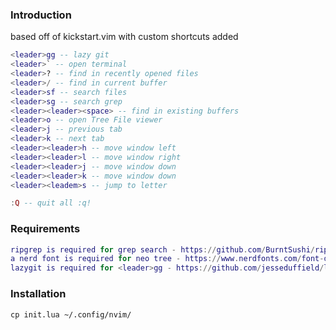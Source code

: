 ### Introduction

based off of kickstart.vim with custom shortcuts added

```lua
<leader>gg -- lazy git
<leader>` -- open terminal
<leader>? -- find in recently opened files
<leader>/ -- find in current buffer
<leader>sf -- search files
<leader>sg -- search grep
<leader><leader><space> -- find in existing buffers
<leader>o -- open Tree File viewer
<leader>j -- previous tab
<leader>k -- next tab
<leader><leader>h -- move window left
<leader><leader>l -- move window right
<leader><leader>j -- move window down
<leader><leader>k -- move window down
<leader><leadem>s -- jump to letter

:Q -- quit all :q!
```

### Requirements

```lua
ripgrep is required for grep search - https://github.com/BurntSushi/ripgrep
a nerd font is required for neo tree - https://www.nerdfonts.com/font-downloads
lazygit is required for <leader>gg - https://github.com/jesseduffield/lazygit
```


### Installation

```
cp init.lua ~/.config/nvim/
```
